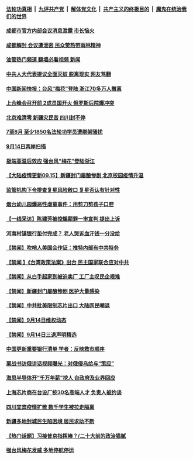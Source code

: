 ####  [法轮功真相](../../../../basic/blob/master/README.md?t=09151431) &nbsp;|&nbsp; [九评共产党](../../../../9ping.md/blob/master/README.md?t=09151431) &nbsp;|&nbsp; [解体党文化](../../../../jtdwh.md/blob/master/README.md?t=09151431)  &nbsp;|&nbsp; [共产主义的终极目的](../../../../gczydzjmd.md/blob/master/README.md?t=09151431) &nbsp;|&nbsp; [魔鬼在统治我们的世界](../../../../mgztzwmdsj.md/blob/master/README.md?t=09151431) 

#### [成都市官方内部会议消息泄露 市长恼火](../pages/prog204/a103528610.md?t=09151431) 

#### [成都解封 会议遭泄密 民众赞热带雨林精神](../pages/prog204/a103528542.md?t=09151431) 

#### [油管热门频道 翻墙必看视频 新闻](http://45.76.130.85:81/youtube.html?09151431)

#### [中共人大代表提议全面灭蚊 脱离现实 网友骂翻](../pages/prog204/a103528544.md?t=09151431) 

#### [中国新闻快报：台风“梅花”登陆 浙江70多万人撤离](../pages/prog204/a103528554.md?t=09151431) 

#### [上合峰会召开前 2成员国开火 俄罗斯后院爆冲突](../pages/prog204/a103528526.md?t=09151431) 

#### [北京难清零 新疆灾民苦 四川封不停](../pages/prog204/a103528546.md?t=09151431) 

#### [7至8月 至少1850名法轮功学员遭绑架骚扰](../pages/prog204/a103528509.md?t=09151431) 

#### [9月14日两岸扫描](../pages/prog204/a103528420.md?t=09151431) 

#### [极端高温后效应 强台风“梅花”登陆浙江](../pages/prog204/a103528414.md?t=09151431) 

#### [【大陆疫情更新09.15】新疆封门屡酿惨剧 北京校园疫情升温](../pages/prog204/a103516523.md?t=09151431) 


#### [监管机构下令排查复星风险敞口 复星否认有针对性](../pages/prog204/a103528331.md?t=09151431) 

#### [烟台幼儿园爆恶性虐童事件：用剪刀剪孩子口腔](../pages/prog204/a103528292.md?t=09151431) 

#### [【一线采访】陈建芳被控煽颠罪一审宣判 提出上诉](../pages/prog204/a103528233.md?t=09151431) 

#### [河南村镇银行垫付完成？ 老人哭诉血汗钱一分没给](../pages/prog204/a103528163.md?t=09151431) 

#### [【禁闻】吹哨人美国会作证：推特内部有中共特务](../pages/prog204/a103528103.md?t=09151431) 

#### [【禁闻 】《台湾政策法案》出台 民主国家联合应对中共](../pages/prog204/a103528101.md?t=09151431) 

#### [【禁闻】从白手起家到被迫卖厂 工厂主叹民企艰难](../pages/prog204/a103528106.md?t=09151431) 

#### [【禁闻】新疆封门屡酿惨剧 医护大量感染](../pages/prog204/a103528097.md?t=09151431) 

#### [【禁闻】中共批美限制芯片出口 大陆网民嘲讽](../pages/prog204/a103528090.md?t=09151431) 

#### [【禁闻】9月14日维权动态](../pages/prog204/a103528092.md?t=09151431) 

#### [【禁闻】9月14日三退声明精选](../pages/prog204/a103528094.md?t=09151431) 

#### [中国更新重要银行清单 学者：反映救市顺序](../pages/prog204/a103527987.md?t=09151431) 

#### [栗战书访俄讲话视频曝光：对俄侵乌给与“策应”](../pages/prog204/a103527981.md?t=09151431) 

#### [海思半导体开“千万年薪”挖人 台政府及业界回应](../pages/prog204/a103527967.md?t=09151431) 

#### [上海芯片商在台设厂挖30名高端人才 负责人被约谈](../pages/prog204/a103527953.md?t=09151431) 

#### [四川宜宾疫情扩散 数千学生被拉走隔离](../pages/prog204/a103527862.md?t=09151431) 

#### [新疆多地封城民生陷困境 居民求助不断](../pages/prog204/a103527860.md?t=09151431) 

#### [【热门话题】习接普京指挥棒？/二十大前的政治猫腻](../pages/prog204/a103527834.md?t=09151431) 

#### [强台风梅花发威 多地停航停运](../pages/prog204/a103527854.md?t=09151431) 

<img src='http://gfw-breaker.win/goodnews/indexes/prog204.md' width='0px' height='0px'/>

